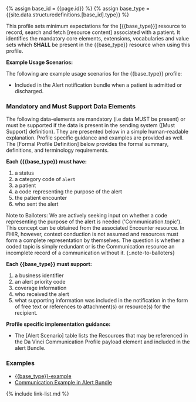 {% assign base_id = {{page.id}} %}
{% assign base_type = {{site.data.structuredefinitions.[base_id].type}} %}

This profile sets minimum expectations for the [{{base_type}}] resource to record, search and fetch [resource content] associated with a patient.  It identifies the mandatory core elements, extensions, vocabularies and value sets which **SHALL** be present in the {{base_type}} resource when using this profile.

**Example Usage Scenarios:**

The following are example usage scenarios for the {{base_type}}
 profile:

- Included in the Alert notification bundle when a patient is admitted or discharged.

### Mandatory and Must Support Data Elements

The following data-elements are mandatory (i.e data MUST be present) or must be supported if the data is present in the sending system ([Must Support] definition). They are presented below in a simple human-readable explanation.  Profile specific guidance and examples are provided as well.  The [Formal Profile Definition] below provides the  formal summary, definitions, and  terminology requirements.

**Each {{{base_type}} must have:**

1.  a status
1.  a category code of `alert`
1.  a patient
1.  a code representing the purpose of the alert
1.  the patient encounter
1.  who sent the alert

Note to Balloters: We are actively seeking input on whether a code representing the purpose of the alert is needed ('Communication.topic').  This concept can be obtained from the associated Encounter resource.  In FHIR, however, context conduction is not assumed and resources must form a complete representation by themselves. The question is whether a coded topic is simply redundant or is the Communication resource an incomplete record of a communication without it.
{:.note-to-balloters}

**Each {{base_type}} must support:**

1.  a business identifier
1.  an alert priority code
1.  coverage information
1.  who received the alert
1.  what supporting information was included in the notification in the form of free text or references to attachment(s) or resource(s) for the recipient.


**Profile specific implementation guidance:**

- The [Alert Scenario] table lists the Resources that may be referenced in the Da Vinci Communication Profile payload element and included in the alert Bundle.

### Examples

- [{{base_type}}-example](Communication-example-1.html)
- [Communication Example in Alert Bundle](Bundle-admit-01.html)

{% include link-list.md %}
